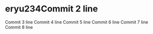 # eryu234Commit 2 line
Commit 3 line
Commit 4 line
Commit 5 line
Commit 6 line
Commit 7 line
Commit 8 line
